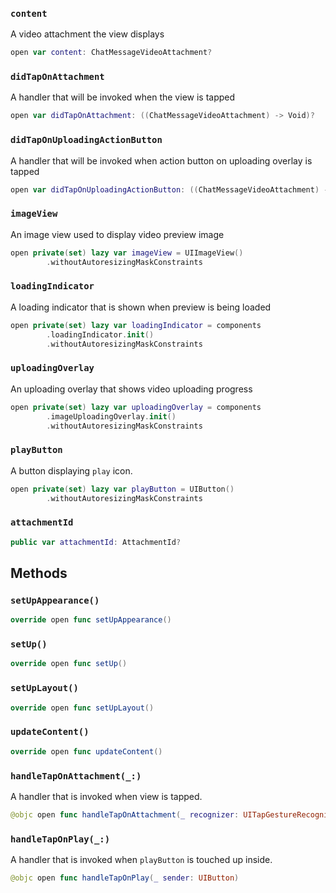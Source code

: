 
### `content`

A video attachment the view displays

``` swift
open var content: ChatMessageVideoAttachment? 
```

### `didTapOnAttachment`

A handler that will be invoked when the view is tapped

``` swift
open var didTapOnAttachment: ((ChatMessageVideoAttachment) -> Void)?
```

### `didTapOnUploadingActionButton`

A handler that will be invoked when action button on uploading overlay is tapped

``` swift
open var didTapOnUploadingActionButton: ((ChatMessageVideoAttachment) -> Void)?
```

### `imageView`

An image view used to display video preview image

``` swift
open private(set) lazy var imageView = UIImageView()
        .withoutAutoresizingMaskConstraints
```

### `loadingIndicator`

A loading indicator that is shown when preview is being loaded

``` swift
open private(set) lazy var loadingIndicator = components
        .loadingIndicator.init()
        .withoutAutoresizingMaskConstraints
```

### `uploadingOverlay`

An uploading overlay that shows video uploading progress

``` swift
open private(set) lazy var uploadingOverlay = components
        .imageUploadingOverlay.init()
        .withoutAutoresizingMaskConstraints
```

### `playButton`

A button displaying `play` icon.

``` swift
open private(set) lazy var playButton = UIButton()
        .withoutAutoresizingMaskConstraints
```

### `attachmentId`

``` swift
public var attachmentId: AttachmentId? 
```

## Methods

### `setUpAppearance()`

``` swift
override open func setUpAppearance() 
```

### `setUp()`

``` swift
override open func setUp() 
```

### `setUpLayout()`

``` swift
override open func setUpLayout() 
```

### `updateContent()`

``` swift
override open func updateContent() 
```

### `handleTapOnAttachment(_:)`

A handler that is invoked when view is tapped.

``` swift
@objc open func handleTapOnAttachment(_ recognizer: UITapGestureRecognizer) 
```

### `handleTapOnPlay(_:)`

A handler that is invoked when `playButton` is touched up inside.

``` swift
@objc open func handleTapOnPlay(_ sender: UIButton) 
